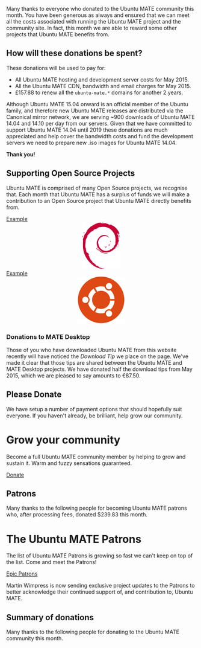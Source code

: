 <!--
.. title: Ubuntu MATE May 2015 supporters
.. slug: ubuntu-mate-may-2015-supporters
.. date: 2015-05-31 20:32:42 UTC
.. tags: Ubuntu,MATE,community,donate,draft
.. link: 
.. description: Community members who supported Ubuntu MATE this month.
.. type: text
.. author: Martin Wimpress
-->

Many thanks to everyone who donated to the Ubuntu MATE community this month. You
have been generous as always and ensured that we can meet all the costs
associated with running the Ubuntu MATE project and the community site. In fact,
this month we are able to reward some other projects that Ubuntu MATE benefits
from.

## How will these donations be spent?

These donations will be used to pay for:

  * All Ubuntu MATE hosting and development server costs for May 2015.
  * All the Ubuntu MATE CDN, bandwidth and email charges for May 2015.
  * &pound;157.88 to renew all the `ubuntu-mate.*` domains for another 2 years.

Although Ubuntu MATE 15.04 onward is an official member of the Ubuntu family,
and therefore new Ubuntu MATE releases are distributed via the Canonical mirror
network, we are serving ~900 downloads of Ubuntu MATE 14.04 and 14.10 per day
from our servers. Given that we have committed to support Ubuntu MATE 14.04
until 2019 these donations are much appreciated and help cover the bandwidth
costs and fund the development servers we need to prepare new .iso images for
Ubuntu MATE 14.04.

**Thank you!**

## Supporting Open Source Projects

Ubuntu MATE is comprised of many Open Source projects, we recognise that. Each
month that Ubuntu MATE has a surplus of funds we will make a contribution to an
Open Source project that Ubuntu MATE directly benefits from. 

<div class="row">
  <div class="col-lg-6">
    <div class="bs-component">
      <div class="list-group">
        <a class="list-group-item active" href="http://www.example.org">Example</a>
        <a class="list-group-item"><div align="center"><img src="/gallery/Logos/debian.png" /></div></a>
      </div>
    </div>
  </div>
  <div class="col-lg-6">
    <div class="bs-component">
      <div class="list-group">
        <a class="list-group-item active" href="http://www.example.org">Example</a>
        <a class="list-group-item"><div align="center"><img src="/gallery/Logos/ubuntu.png" /></div></a>
      </div>
    </div>
  </div>
</div>

### Donations to MATE Desktop

Those of you who have downloaded Ubuntu MATE from this website recently will
have noticed the *Download Tip* we place on the page. We've made it clear
that those tips are shared between the Ubuntu MATE and MATE Desktop projects.
We have donated half the download tips from May 2015, which we are pleased
to say amounts to €87.50.

## Please Donate

We have setup a number of payment options that should hopefully suit everyone.
If you haven't already, be brilliant, help grow our community.

<div class="bs-component">
    <div class="jumbotron">
        <h1>Grow your community</h1>
        <p>Become a full Ubuntu MATE community member by helping to grow and
        sustain it. Warm and fuzzy sensations guaranteed.</p>
        <a href="/donate/" class="btn btn-primary btn-lg">Donate</a>
        </p>
    </div>
</div>

## Patrons

Many thanks to the following people for becoming Ubuntu MATE patrons who, after
processing fees, donated $239.83 this month.

<div class="bs-component">
    <div class="jumbotron">
        <h1>The Ubuntu MATE Patrons</h1>
        <p>The list of Ubuntu MATE Patrons is growing so fast we can't keep on
        top of the list. Come and meet the Patrons!</p>
        <a href="https://www.patreon.com/ubuntu_mate?ty=p" class="btn btn-primary btn-lg">Epic Patrons</a>
        </p>
    </div>
</div>

Martin Wimpress is now sending exclusive project updates to the Patrons to
better acknowledge their continued support of, and contribution to, Ubuntu
MATE.

## Summary of donations

Many thanks to the following people for donating to the Ubuntu MATE community
this month.
